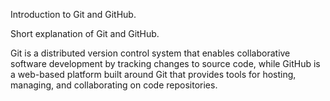 Introduction to Git and GitHub.

Short explanation of Git and GitHub.

Git is a distributed version control system that enables collaborative software development by 
tracking changes to source code, while GitHub is a web-based platform built around Git that provides 
tools for hosting, managing, and collaborating on code repositories.
